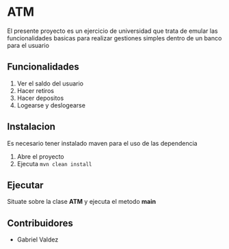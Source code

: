 # ATM
El presente proyecto es un ejercicio de universidad que trata de emular las funcionalidades basicas para realizar gestiones simples dentro de un banco para el usuario 
## Funcionalidades

1. Ver el saldo del usuario
2. Hacer retiros 
3. Hacer depositos 
4. Logearse y deslogearse

## Instalacion
Es necesario tener instalado maven para el uso de las dependencia
1. Abre el proyecto
2. Ejecuta ```mvn clean install```

## Ejecutar
Situate sobre la clase **ATM** y ejecuta el metodo **main**

## Contribuidores
- Gabriel Valdez
